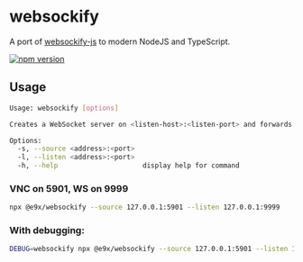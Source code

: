 # websockify

A port of [websockify-js](https://github.com/novnc/websockify-js) to modern NodeJS and TypeScript.

<a href="https://www.npmjs.com/package/@e9x/websockify"><img src="https://img.shields.io/npm/v/@e9x/websockify.svg?maxAge=3600" alt="npm version" /></a>

## Usage

```sh
Usage: websockify [options]

Creates a WebSocket server on <listen-host>:<listen-port> and forwards traffic to a TCP socket on <source-host>:<source-port>.

Options:
  -s, --source <address>:<port>
  -l, --listen <address>:<port>
  -h, --help                     display help for command
```

### VNC on 5901, WS on 9999

```sh
npx @e9x/websockify --source 127.0.0.1:5901 --listen 127.0.0.1:9999
```

### With debugging:

```sh
DEBUG=websockify npx @e9x/websockify --source 127.0.0.1:5901 --listen 127.0.0.1:9999
```
